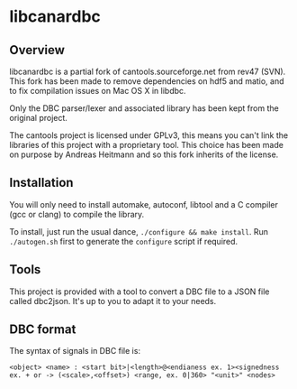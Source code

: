 libcanardbc
===========

Overview
--------

libcanardbc is a partial fork of cantools.sourceforge.net from rev47 (SVN).
This fork has been made to remove dependencies on hdf5 and matio, and to
fix compilation issues on Mac OS X in libdbc.

Only the DBC parser/lexer and associated library has been kept from the
original project.

The cantools project is licensed under GPLv3, this means you can't link
the libraries of this project with a proprietary tool. This choice has been
made on purpose by Andreas Heitmann and so this fork inherits of the license.


Installation
------------

You will only need to install automake, autoconf, libtool and a C compiler (gcc
or clang) to compile the library.

To install, just run the usual dance, `./configure && make install`. Run
`./autogen.sh` first to generate the `configure` script if required.


Tools
-----

This project is provided with a tool to convert a DBC file to a JSON file called
dbc2json. It's up to you to adapt it to your needs.


DBC format
----------

The syntax of signals in DBC file is:

```
<object> <name> : <start bit>|<length>@<endianess ex. 1><signedness ex. + or -> (<scale>,<offset>) <range, ex. 0|360> "<unit>" <nodes>
```
